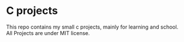 # C projects

This repo contains my small c projects, mainly for learning and school.
\
All Projects are under MIT license.
